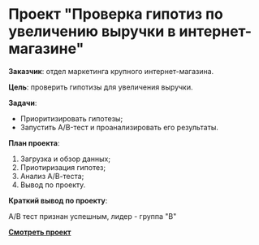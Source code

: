 # Проект "Проверка гипотиз по увеличению выручки в интернет-магазине"

**Заказчик**: отдел маркетинга крупного интернет-магазина.

**Цель**: проверить гипотизы для увеличения выручки.

**Задачи**: 

 - Приоритизировать гипотезы;
 - Запустить A/B-тест и проанализировать его результаты.

**План проекта**:

1. Загрузка и обзор данных;
2. Приотиризация гипотез;
3. Анализ А/В-теста;
4. Вывод по проекту.

**Краткий вывод по проекту**:

А/В тест признан успешным, лидер - группа "В"

**[Смотреть проект](https://github.com/Alie-in-Wonderland/data-analyst-projects/blob/main/%D0%93%D0%B8%D0%BF%D0%BE%D1%82%D0%B8%D0%B7%D1%8B%20%D0%BF%D0%BE%20%D1%83%D0%B2%D0%B5%D0%BB%D0%B8%D1%87%D0%B5%D0%BD%D0%B8%D1%8E%20%D0%B2%D1%8B%D1%80%D1%83%D1%87%D0%BA%D0%B8%20%D0%B8%D0%BD%D1%82%D0%B5%D1%80%D0%BD%D0%B5%D1%82-%D0%BC%D0%B0%D0%B3%D0%B0%D0%B7%D0%B8%D0%BD%D0%B0/revenue%20hypotheses.ipynb)**
